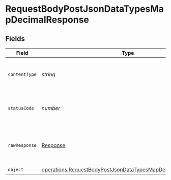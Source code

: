# RequestBodyPostJsonDataTypesMapDecimalResponse


## Fields

| Field                                                                                                                                                 | Type                                                                                                                                                  | Required                                                                                                                                              | Description                                                                                                                                           |
| ----------------------------------------------------------------------------------------------------------------------------------------------------- | ----------------------------------------------------------------------------------------------------------------------------------------------------- | ----------------------------------------------------------------------------------------------------------------------------------------------------- | ----------------------------------------------------------------------------------------------------------------------------------------------------- |
| `contentType`                                                                                                                                         | *string*                                                                                                                                              | :heavy_check_mark:                                                                                                                                    | HTTP response content type for this operation                                                                                                         |
| `statusCode`                                                                                                                                          | *number*                                                                                                                                              | :heavy_check_mark:                                                                                                                                    | HTTP response status code for this operation                                                                                                          |
| `rawResponse`                                                                                                                                         | [Response](https://developer.mozilla.org/en-US/docs/Web/API/Response)                                                                                 | :heavy_check_mark:                                                                                                                                    | Raw HTTP response; suitable for custom response parsing                                                                                               |
| `object`                                                                                                                                              | [operations.RequestBodyPostJsonDataTypesMapDecimalResponseBody](../../../sdk/models/operations/requestbodypostjsondatatypesmapdecimalresponsebody.md) | :heavy_minus_sign:                                                                                                                                    | OK                                                                                                                                                    |